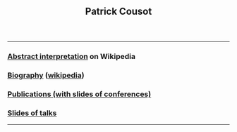 <!DOCTYPE html>
<html>
<head>
   <meta charset="UTF-8">
	<title>Patrick Cousot's web site on GitHub</title>
</head>
<body>
<header>
<h2>Patrick Cousot</h2>
</header>
<main>
<HR>
<h3><a href="https://en.wikipedia.org/wiki/Abstract_interpretation">Abstract interpretation</a> on Wikipedia</h3>
<h3><a href="bio.html">Biography</a> (<a href="https://en.wikipedia.org/wiki/Patrick_Cousot">wikipedia</a>)</h3>
<h3><a href="publications.html">Publications (with slides of conferences)</a></h3>
<h3><a href="talks.html">Slides of talks</a></h3>
<HR>
</main>
</body> 
</html>
